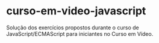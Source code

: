 # curso-em-video-javascript
Solução dos exercícios propostos durante o curso de JavaScript/ECMAScript para iniciantes no Curso em Vídeo. 
